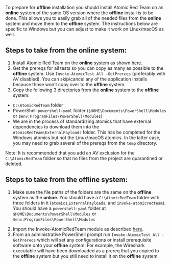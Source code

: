 To prepare for **offline** installation you should install Atomic Red Team on an **online** system of the same OS version where the **offline** install is to be done. This allows you to easily grab all of the needed files from the **online** system and move them to the **offline** system. The instructions below are specific to Windows but you can adjust to make it work on Linux/macOS as well.

## Steps to take from the **online** system:

1) Install Atomic Red Team on the **online** system as shown [here](https://github.com/redcanaryco/invoke-atomicredteam/wiki/Installing-Invoke-AtomicRedTeam#install-execution-framework-and-atomics-folder).
2) Get the prereqs for all tests so you can copy as many as possible to the **offline** system. Use `Invoke-AtomicTest All -GetPrereqs` (preferably with AV disabled). You can skip\cancel any of the application installs because those won't copy over to the **offline** system.
3) Copy the following 3 directories from the **online** system to the **offline** system:
  * `C:\AtomicRedTeam` folder
  * PowerShell `powershell-yaml` folder (`$HOME\Documents\PowerShell\Modules` or `$env:ProgramFiles\PowerShell\Modules`)
  * We are in the process of standardizing atomics that have external dependencies to download them into the `AtomicRedTeam\ExternalPayloads` folder. This has be completed for the Windows atomics but not the Linux\macOS atomics. In the latter case, you may need to grab several of the prereqs from the `temp` directory.

Note: It is recommended that you add an AV exclusion for the `C:\AtomicRedTeam` folder so that no files from the project are quarantined or deleted.

## Steps to take from the **offline** system:

1.  Make sure the file paths of the folders are the same on the **offline** system as the **online**. You should have a `C:\AtomicRedTeam` folder with three folders in it (`atomics`,`ExternalPayloads`, and `invoke-atomicredteam`). You should have a `powershell-yaml` folder at `$HOME\Documents\PowerShell\Modules` or `$env:ProgramFiles\PowerShell\Modules`
2) Import the Invoke-AtomicRedTeam module as described [here](https://github.com/redcanaryco/invoke-atomicredteam/wiki/Import-the-Module).
3) From an administrative PowerShell prompt run `Invoke-AtomicTest All -GetPrereqs` which will set any configurations or install prerequisite software onto your **offline** system. For example, the Wireshark executable will have been downloaded as a prereq that you copied to the **offline** system but you still need to install it on the **offline** system.